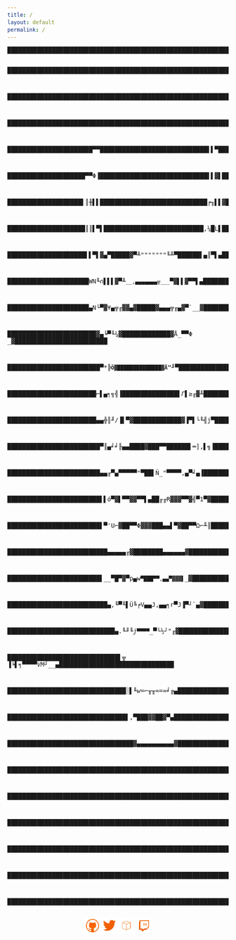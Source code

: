 ```yaml
---
title: /
layout: default
permalink: /
---
```

<p>
  <pre>
████████████████████████████████████████████████████████████████████████████████

████████████████████████████████████████████████████████████████████████████████

████████████████████████████████████████████████████████████████████████████████

████████████████████████████████████████████████████████████████████████████████

███████████████████████▀▀█████████████████████████████▌▌▀███████████████████████

█████████████████████▀▀Φ▐█████████████████████████████▌▌▓▌██████████████████████

████████████████████▌║╫▌▌█████████████████████████████╒╖▌▌▓█████████████████████

█████████████████████║║▌▀▌███████████████████████████,¼█L▌██████████████████████

█████████████████████▌▌▀▌▓▄▀█████▓▀╨"""""""╙╨▀██████▌▄║▀▌▄██████████████████████

██████████████████████WN╙∩▌▌▌▓▀╨`__,▄▄▄▄▄▄▄╦___`▀▓▌▌▓▀▀▌▄███████████████████████

██████████████████████▄N└▀▓¥▄╦_╓▓▓▄▓█████▓▄▄▄╦_╓▄▓▀`__▓█████████████████████████

████████████████████████▓▄_╘▀╙¼_▓█████████████▓Å_▀▀Φ _▓█████████████████████████

█████████████████████████▀*__╠`Ö▓██████████████▓Å`"__╜▀█████████████████████████

████████████████████████⌐_▌▄╕╗╣▐███████████████▌Γ▌≥╓▓╨_█████████████████████████

████████████████████████▄▄╬║╜/▐▌▀▓█████████████▓▐▀▌└╙╣j▀████████████████████████

█████████████████████████▀║▄╛╛╟▄▄████▓███▀▀██████▌═],▌╗▐████████████████████████

█████████████████████████▄▄╓▀▄_▀▀▀▀▀"_▀██▌Ñ_"▀▀▀▀,▄▀╛▄▐█████████████████████████

█████████████████████████▌▌ó▀▓▌▀▀▓▓▀▀▌▄██╓╓R▓▓▓▀▀▓╣▀1▀▓█████████████████████████

█████████████████████████▌▀'U⌐▓██▀▀Φ▓▓▓███▄▄▌▀▓██▀▀Ω⌐╨║█████████████████████████

██████████████████████████__█▄▄▄▄▄╓▓████████▄▄▄▄▄▄▓__███████████████████████████

█████████████████████████▌__▀█▀▓▀p▄w`▀███▀▀,▄▄▀▓▓▓▌`_▓██████████████████████████

███████████████████████████▄,╙▀╙▌Ü╚╒V▄▄J,▄▄╕r▀J▐▀┘`▄▓███████████████████████████

█████████████████████████████▄.╙╜_╙j_`▀▀▀▀`_▀└½┘"╓▓█████████████████████████████

██████████████████████████████▌╦ ▐╘_▌╕▀▀▀▀VM_┘__▄███████████████████████████████

████████████████████████████████░_▌╙w=⌐╥╥≈=≈╛╔_▄████████████████████████████████

████████████████████████████████▌,_▀███▓▓██▓▀_▄█████████████████████████████████

██████████████████████████████████▓▄▄▄▄▄▄▄▄▄▄▓██████████████████████████████████

████████████████████████████████████████████████████████████████████████████████

████████████████████████████████████████████████████████████████████████████████

████████████████████████████████████████████████████████████████████████████████

████████████████████████████████████████████████████████████████████████████████

████████████████████████████████████████████████████████████████████████████████

████████████████████████████████████████████████████████████████████████████████
  </pre>
</p>
<p style="text-align:center">
<a style="display:inline" target="new" href="https://github.com/0x5c4r3"><img style="display:inline" src="./img/Social_Icons/github.png"  width="7%" height=auto alt="github"></a>   <a style="display:inline" target="new" href="https://twitter.com/iamscarecrow1"><img style="display:inline" src="./img/Social_Icons/twitter.png"  width="7%" height=auto alt="twitter"></a>   <a style="display:inline" target="new" href="https://www.hackthebox.eu/home/users/profile/144238"><img style="display:inline" src="./img/Social_Icons/htb.png"  width="7%" height=auto alt="htb"></a>   <a style="display:inline" target="new" href="https://www.twitch.tv/iamscarecrow17"><img style="display:inline" src="./img/Social_Icons/twitch.png" width="7%" height=auto alt="twitch"></a>
</p>
